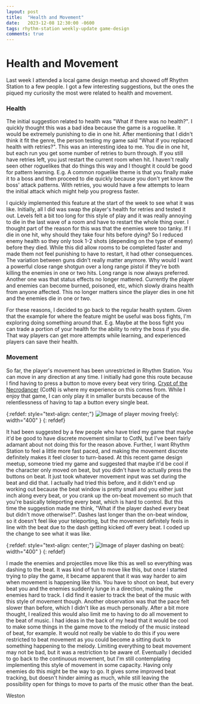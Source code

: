 ```yaml
---
layout: post
title:  "Health and Movement"
date:   2023-12-08 12:30:00 -0600
tags: rhythm-station weekly-update game-design
comments: true
---
```


# Health and Movement

Last week I attended a local game design meetup and showed off Rhythm Station to a few people. I got a few interesting suggestions, but the ones the piqued my curiosity the most
were related to health and movement.

### Health

The initial suggestion related to health was "What if there was no health?". I quickly thought this was a bad idea because the game is a roguelike. It would be extremely punishing to die
in one hit. After mentioning that I didn't think it fit the genre, the person testing my game said "What if you replaced health with retries?". This was an interesting idea to me.
You die in one hit, but each run you get some number of retries to burn through. If you still have retries left, you just restart the current room when hit. I haven't really seen other roguelikes
that do things this way and I thought it could be good for pattern learning. E.g. A common roguelike theme is that you finally make it to a boss and then proceed to die quickly because you don't yet know
the boss' attack patterns. With retries, you would have a few attempts to learn the initial attack which might help you progress faster. 

I quickly implemented this feature at the start of the week to see what it was like. Initially, all I did was swap the player's health for retries and tested it out. Levels felt a bit too long for this
style of play and it was really annoying to die in the last wave of a room and have to restart the whole thing over. I thought part of the reason for this was that the enemies were too tanky. If I die
in one hit, why should they take four hits before dying? So I reduced enemy health so they only took 1-2 shots (depending on the type of enemy) before they died. While this did allow rooms to be completed
faster and made them not feel punishing to have to restart, it had other consequences. The variation between guns didn't really matter anymore. Why would I want a powerful close range shotgun over a long range
pistol if they're both killing the enemies in one or two hits. Long range is now always preferred. Another one was that status effects no longer mattered. Currently the player and enemies can become burned,
poisoned, etc, which slowly drains health from anyone affected. This no longer matters since the player dies in one hit and the enemies die in one or two. 

For these reasons, I decided to go back to the regular health system. Given that the example for where the feature might be useful was boss fights, I'm exploring doing something around that. E.g. Maybe
at the boss fight you can trade a portion of your health for the ability to retry the boss if you die. That way players can get more attempts while learning, and experienced players can save their health.

### Movement

So far, the player's movement has been unrestricted in Rhythm Station. You can move in any direction at any time. I initially had gone this route because I find having to press a button to move every beat very
tiring. <a href="https://store.steampowered.com/app/247080/Crypt_of_the_NecroDancer/" target="_blank">Crypt of the Necrodancer</a> (CotN) is where my experience on this comes from. While I enjoy that game, I can only play it in smaller bursts because of the relentlessness of having to tap a button every single beat.

{:refdef: style="text-align: center;"}
![Image of player moving freely](/assets/images/blogs/health-and-movement/continuous-movement.gif){: width="400" }
{: refdef}

It had been suggested by a few people who have tried my game that maybe it'd be good to have discrete movement similar to CotN, but I've been fairly adamant about not doing this for the reason above. Further, I want Rhythm
Station to feel a little more fast paced, and making the movement discrete definitely makes it feel closer to turn-based. At this recent game design meetup, someone tried my game and suggested that maybe it'd be cool if the character only moved on beat,
but you didn't have to actually press the buttons on beat. It just took whatever movement input was set during the beat and did that. I actually had tried this before, and it didn't end up working out because the beat window
is pretty small and you either just inch along every beat, or you crank up the on-beat movement so much that you're basically teleporting every beat, which is hard to control. But this time the suggestion made me think,
"What if the player dashed every beat but didn't move otherwise?". Dashes last longer than the on-beat window, so it doesn't feel like your teleporting, but the movement definitely feels in line with the beat due to the dash
getting kicked off every beat. I coded up the change to see what it was like.

{:refdef: style="text-align: center;"}
![Image of player dashing on beat](/assets/images/blogs/health-and-movement/beat-movement.gif){: width="400" }
{: refdef}

I made the enemies and projectiles move like this as well so everything was dashing to the beat. It was kind of fun to move like this, but once I started trying to play the game, it became apparent that it was way harder to aim when movement is
happening like this. You have to shoot on beat, but every beat you and the enemies suddenly lunge in a direction, making the enemies hard to track. I did find it easier to track the beat of the music with this style of movement though. Another observation
was that the pace felt slower than before, which I didn't like as much personally. After a bit more thought, I realized this would also limit me to having to do all movement to the beat of music. I had ideas in the back of my head that it would be
cool to make some things in the game move to the melody of the music instead of beat, for example. It would not really be viable to do this if you were restricted to beat movement as you could become a sitting duck to something happening to the melody.
Limiting everything to beat movement may not be bad, but it was a restriction to be aware of. Eventually I decided to go back to the continuous movement, but I'm still contemplating implementing this style of movement in some capacity. Having only enemies do this might be the way to go. It gives some improved beat tracking, but doesn't hinder aiming as much, while still leaving the possibility open for things to move to parts of the music other than the beat.  

Weston